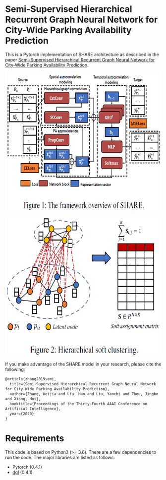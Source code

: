 # Semi-Supervised Hierarchical Recurrent Graph Neural Network for City-Wide Parking Availability Prediction
This is a Pytorch implementation of SHARE architecture as described in the paper [Semi-Supervised Hierarchical Recurrent Graph Neural Network for City-Wide Parking Availability Prediction](https://arxiv.org/pdf/1911.10516).

<p align="center">
  <img width="600" height="450" src=./figs/framework.png>
</p>

<p align="center">
  <img width="600" height="450" src=./figs/scconv.png>
</p>

If you make advantage of the SHARE model in your research, please cite the following:

```
@article{zhang2019semi,
  title={Semi-Supervised Hierarchical Recurrent Graph Neural Network for City-Wide Parking Availability Prediction},
  author={Zhang, Weijia and Liu, Hao and Liu, Yanchi and Zhou, Jingbo and Xiong, Hui},
  booktitle={Proceedings of the Thirty-Fourth AAAI Conference on Artificial Intelligence},
  year={2020}
}
```

# Requirements
This code is based on Python3 (>= 3.6). There are a few dependencies to run the code. The major libraries are listed as follows:
* Pytorch (0.4.1)
* [dgl](https://github.com/dmlc/dgl) (0.4.1)


